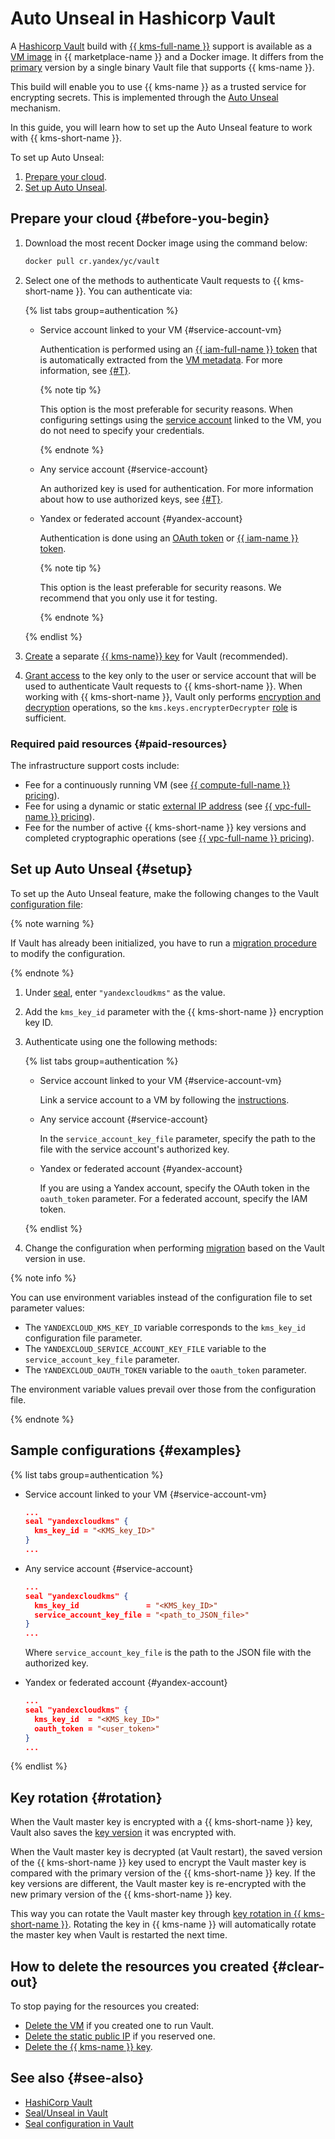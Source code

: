 # Auto Unseal in Hashicorp Vault

A [Hashicorp Vault](https://www.vaultproject.io/) build with [{{ kms-full-name }}](../index.yaml) support is available as a [VM image](/marketplace/products/yc/vault-yckms) in {{ marketplace-name }} and a Docker image. It differs from the [primary](https://hub.docker.com/_/vault) version by a single binary Vault file that supports {{ kms-name }}.

This build will enable you to use {{ kms-name }} as a trusted service for encrypting secrets. This is implemented through the [Auto Unseal](https://www.vaultproject.io/docs/concepts/seal#auto-unseal) mechanism.

In this guide, you will learn how to set up the Auto Unseal feature to work with {{ kms-short-name }}.

To set up Auto Unseal:
1. [Prepare your cloud](#before-you-begin).
1. [Set up Auto Unseal](#setup).

## Prepare your cloud {#before-you-begin}

1. Download the most recent Docker image using the command below:

   ```bash
   docker pull cr.yandex/yc/vault
   ```

1. Select one of the methods to authenticate Vault requests to {{ kms-short-name }}. You can authenticate via:

   {% list tabs group=authentication %}

   - Service account linked to your VM {#service-account-vm}

      Authentication is performed using an [{{ iam-full-name }} token](../../iam/concepts/authorization/iam-token.md) that is automatically extracted from the [VM metadata](../../compute/concepts/vm-metadata.md). For more information, see [{#T}](../../compute/operations/vm-connect/auth-inside-vm.md).

      {% note tip %}

      This option is the most preferable for security reasons. When configuring settings using the [service account](../../iam/concepts/users/service-accounts.md) linked to the VM, you do not need to specify your credentials.

      {% endnote %}

   - Any service account {#service-account}

      An authorized key is used for authentication. For more information about how to use authorized keys, see [{#T}](../../iam/operations/iam-token/create-for-sa.md#via-cli).

   - Yandex or federated account {#yandex-account}

      Authentication is done using an [OAuth token](../../iam/concepts/authorization/oauth-token.md) or [{{ iam-name }} token](../../iam/concepts/authorization/iam-token.md).

      {% note tip %}

      This option is the least preferable for security reasons. We recommend that you only use it for testing.

      {% endnote %}

   {% endlist %}

1. [Create](../operations/key.md#create) a separate [{{ kms-name}} key](../concepts/key.md) for Vault (recommended).
1. [Grant access](../../iam/operations/roles/grant.md) to the key only to the user or service account that will be used to authenticate Vault requests to {{ kms-short-name }}. When working with {{ kms-short-name }}, Vault only performs [encryption and decryption](../concepts/symmetric-encryption.md) operations, so the `kms.keys.encrypterDecrypter` [role](../../iam/concepts/access-control/roles.md) is sufficient.


### Required paid resources {#paid-resources}

The infrastructure support costs include:
* Fee for a continuously running VM (see [{{ compute-full-name }} pricing](../../compute/pricing.md)).
* Fee for using a dynamic or static [external IP address](../../vpc/concepts/address.md#public-addresses) (see [{{ vpc-full-name }} pricing](../../vpc/pricing.md)).
* Fee for the number of active {{ kms-short-name }} key versions and completed cryptographic operations (see [{{ vpc-full-name }} pricing](../../kms/pricing.md)).


## Set up Auto Unseal {#setup}

To set up the Auto Unseal feature, make the following changes to the Vault [configuration file](https://www.vaultproject.io/docs/configuration):

{% note warning %}

If Vault has already been initialized, you have to run a [migration procedure](https://www.vaultproject.io/docs/concepts/seal#seal-migration) to modify the configuration.

{% endnote %}

1. Under [seal](https://www.vaultproject.io/docs/configuration/seal#seal-stanza), enter `"yandexcloudkms"` as the value.
1. Add the `kms_key_id` parameter with the {{ kms-short-name }} encryption key ID.
1. Authenticate using one the following methods:

   {% list tabs group=authentication %}

   - Service account linked to your VM {#service-account-vm}

      Link a service account to a VM by following the [instructions](../../compute/operations/vm-connect/auth-inside-vm.md).

   - Any service account {#service-account}

      In the `service_account_key_file` parameter, specify the path to the file with the service account's authorized key.

   - Yandex or federated account {#yandex-account}

      If you are using a Yandex account, specify the OAuth token in the `oauth_token` parameter. For a federated account, specify the IAM token.

   {% endlist %}

1. Change the configuration when performing [migration](https://www.vaultproject.io/docs/concepts/seal#seal-migration) based on the Vault version in use.

{% note info %}

You can use environment variables instead of the configuration file to set parameter values:
* The `YANDEXCLOUD_KMS_KEY_ID` variable corresponds to the `kms_key_id` configuration file parameter.
* The `YANDEXCLOUD_SERVICE_ACCOUNT_KEY_FILE` variable to the `service_account_key_file` parameter.
* The `YANDEXCLOUD_OAUTH_TOKEN` variable to the `oauth_token` parameter.

The environment variable values prevail over those from the configuration file.

{% endnote %}

## Sample configurations {#examples}

{% list tabs group=authentication %}

- Service account linked to your VM {#service-account-vm}

   ```json
   ...
   seal "yandexcloudkms" {
     kms_key_id = "<KMS_key_ID>"
   }
   ...
   ```

- Any service account {#service-account}

   ```json
   ...
   seal "yandexcloudkms" {
     kms_key_id               = "<KMS_key_ID>"
     service_account_key_file = "<path_to_JSON_file>"
   }
   ...
   ```

   Where `service_account_key_file` is the path to the JSON file with the authorized key.

- Yandex or federated account {#yandex-account}

   ```json
   ...
   seal "yandexcloudkms" {
     kms_key_id  = "<KMS_key_ID>"
     oauth_token = "<user_token>"
   }
   ...
   ```

{% endlist %}

## Key rotation {#rotation}

When the Vault master key is encrypted with a {{ kms-short-name }} key, Vault also saves the [key version](../concepts/version.md) it was encrypted with.

When the Vault master key is decrypted (at Vault restart), the saved version of the {{ kms-short-name }} key used to encrypt the Vault master key is compared with the primary version of the {{ kms-short-name }} key. If the key versions are different, the Vault master key is re-encrypted with the new primary version of the {{ kms-short-name }} key.

This way you can rotate the Vault master key through [key rotation in {{ kms-short-name }}](../concepts/version.md#rotate-key). Rotating the key in {{ kms-name }} will automatically rotate the master key when Vault is restarted the next time.

## How to delete the resources you created {#clear-out}

To stop paying for the resources you created:
* [Delete the VM](../../compute/operations/vm-control/vm-delete.md) if you created one to run Vault.
* [Delete the static public IP](../../vpc/operations/address-delete.md) if you reserved one.
* [Delete the {{ kms-name }} key](../../kms/operations/key.md#delete).

## See also {#see-also}

* [HashiCorp Vault](https://www.vaultproject.io/)
* [Seal/Unseal in Vault](https://www.vaultproject.io/docs/concepts/seal)
* [Seal configuration in Vault](https://www.vaultproject.io/docs/configuration/seal)
